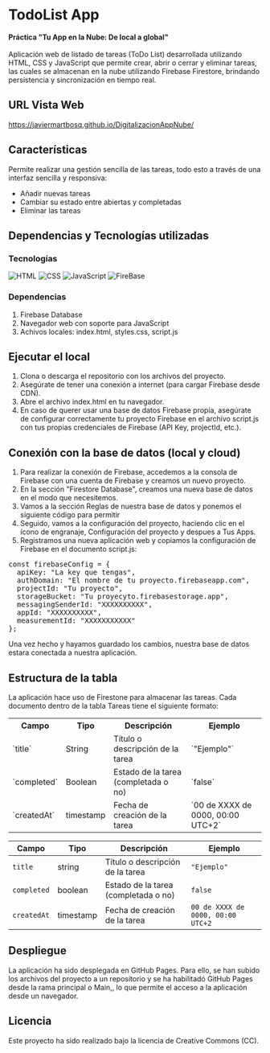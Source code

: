 # TodoList App
**Práctica "Tu App en la Nube: De local a global"**
<br><br>
Aplicación web de listado de tareas (ToDo List) desarrollada utilizando HTML, CSS y JavaScript que permite crear, abrir o cerrar y eliminar tareas, las cuales se almacenan en la nube utilizando Firebase Firestore, brindando persistencia y sincronización en tiempo real.
<br>

## URL Vista Web
https://javiermartbosq.github.io/DigitalizacionAppNube/

## Características
Permite realizar una gestión sencilla de las tareas, todo esto a través de una interfaz sencilla y responsiva:
<ul>
  <li>Añadir nuevas tareas</li>
  <li>Cambiar su estado entre abiertas y completadas</li>
  <li>Eliminar las tareas</li>
</ul>

## Dependencias y Tecnologías utilizadas

### Tecnologías

![ HTML](https://img.shields.io/badge/-HTML-%23e66100?style=flat&labelColor=%23ffffff&logo=html5)
![ CSS](https://img.shields.io/badge/-CSS-%231c71d8?style=flat&labelColor=%2399c1f1&logo=css)
![ JavaScript](https://img.shields.io/badge/-JavaScript-%23f6d32d?style=flat&labelColor=%235e5c64&logo=JavaScript)
![ FireBase](https://img.shields.io/badge/-FireBase-%23e01b24?style=flat&labelColor=%23f66151&logo=FireBase)
<br>

### Dependencias

<ol>
  <li>Firebase Database</li>
  <li>Navegador web con soporte para JavaScript</li>
  <li>Achivos locales: index.html, styles.css, script.js</li>
</ol>

## Ejecutar el local
<ol>
  <li>Clona o descarga el repositorio con los archivos del proyecto.</li>
  <li>Asegúrate de tener una conexión a internet (para cargar Firebase desde CDN).</li>
  <li>Abre el archivo index.html en tu navegador.</li>
  <li>En caso de querer usar una base de datos Firebase propia, asegúrate de configurar correctamente tu proyecto Firebase en el archivo script.js con tus propias credenciales de Firebase (API Key, projectId, etc.).</li>
</ol>

## Conexión con la base de datos (local y cloud)

<ol>
  <li>Para realizar la conexión de Firebase, accedemos a la consola de Firebase con una cuenta de Firebase y creamos un nuevo proyecto.</li>
  <li>En la sección "Firestore Database", creamos una nueva base de datos en el modo que necesitemos.</li>
  <li>Vamos a la sección Reglas de nuestra base de datos y ponemos el siguiente código para permitir</li>
  <li>Seguido, vamos a la configuración del proyecto, haciendo clic en el ícono de engranaje, Configuración del proyecto y despues a Tus Apps.</li>
  <li>Registramos una nueva aplicación web y copiamos la configuración de Firebase en el documento script.js:</li>
</ol>

<pre>
const firebaseConfig = {
  apiKey: "La key que tengas",
  authDomain: "El nombre de tu proyecto.firebaseapp.com",
  projectId: "Tu proyecto",
  storageBucket: "Tu proyecyto.firebasestorage.app",
  messagingSenderId: "XXXXXXXXXX",
  appId: "XXXXXXXXXX",
  measurementId: "XXXXXXXXXXX"
}; 
</pre>

Una vez hecho y hayamos guardado los cambios, nuestra base de datos estara conectada a nuestra aplicación.

## Estructura de la tabla
La aplicación hace uso de Firestone para almacenar las tareas. Cada documento dentro de la tabla Tareas tiene el siguiente formato:

<table>
  <tr>
    <th>Campo</th>
    <th>Tipo</th>
    <th>Descripción</th>
    <th>Ejemplo</th>
  </tr>
  <tr>
    <td>`title`</td>
    <td>String</td>
    <td>Título o descripción de la tarea</td>
    <td>`"Ejemplo"`</td>
  </tr>
  <tr>
    <td>`completed`</td>
    <td>Boolean</td>
    <td>Estado de la tarea (completada o no)</td>
    <td>`false`</td>
  </tr>
  <tr>
    <td>`createdAt`</td>
    <td>timestamp</td>
    <td>Fecha de creación de la tarea</td>
    <td>`00 de XXXX de 0000, 00:00 UTC+2`</td>
  </tr>
</table>

| Campo       | Tipo      | Descripción                          | Ejemplo                           |
| ----------- | --------- | ------------------------------------ | --------------------------------- |
| `title`     | string    | Título o descripción de la tarea     | `"Ejemplo"`                       |
| `completed` | boolean   | Estado de la tarea (completada o no) | `false`                           |
| `createdAt` | timestamp | Fecha de creación de la tarea        | `00 de XXXX de 0000, 00:00 UTC+2` |


## Despliegue
La aplicación ha sido desplegada en GitHub Pages. Para ello, se han subido los archivos del proyecto a un repositorio y se ha habilitadó GitHub Pages desde la rama principal o Main,, lo que permite el acceso a la aplicación desde un navegador.

## Licencia
Este proyecto ha sido realizado bajo la licencia de Creative Commons (CC).
